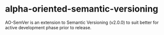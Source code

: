 # alpha-oriented-semantic-versioning
AO-SemVer is an extension to Semantic Versioning (v2.0.0) to suit better for active development phase prior to release.
